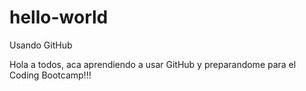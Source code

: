# hello-world
Usando GitHub

Hola a todos, aca aprendiendo a usar GitHub y preparandome para el Coding Bootcamp!!!
